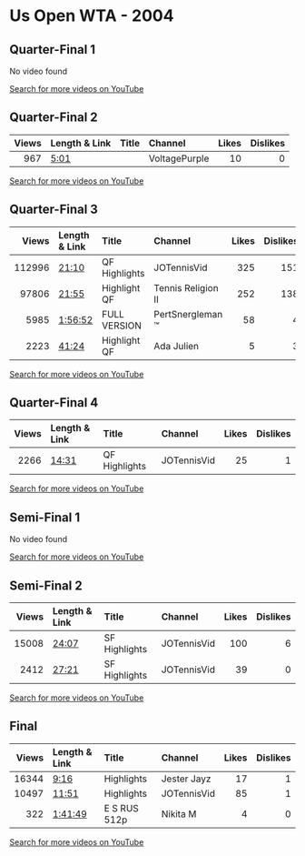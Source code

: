 
# Us Open WTA - 2004
    
## Quarter-Final 1
No video found

[Search for more videos on YouTube](https://www.youtube.com/results?search_query=%22us+open%22+%22Kuznetsova%22+%22Petrova%22+%222004%22+%22highlights%22)     

## Quarter-Final 2
|   Views | Length & Link                                       | Title   | Channel       |   Likes |   Dislikes |
|--------:|:----------------------------------------------------|:--------|:--------------|--------:|-----------:|
|     967 | [5:01](https://www.youtube.com/watch?v=4S0UOTa06gk) |         | VoltagePurple |      10 |          0 |

[Search for more videos on YouTube](https://www.youtube.com/results?search_query=%22us+open%22+%22Davenport%22+%22Asagoe%22+%222004%22+%22highlights%22)     

## Quarter-Final 3
|   Views | Length & Link                                          | Title          | Channel            |   Likes |   Dislikes |
|--------:|:-------------------------------------------------------|:---------------|:-------------------|--------:|-----------:|
|  112996 | [21:10](https://www.youtube.com/watch?v=gyECzEKShz0)   | QF Highlights  | JOTennisVid        |     325 |        151 |
|   97806 | [21:55](https://www.youtube.com/watch?v=BsOi00uun74)   | Highlight   QF | Tennis Religion II |     252 |        138 |
|    5985 | [1:56:52](https://www.youtube.com/watch?v=8faQcrMLAv4) | FULL VERSION   | PertSnergleman ™️   |      58 |          4 |
|    2223 | [41:24](https://www.youtube.com/watch?v=cT1xw9p7Xek)   | Highlight   QF | Ada Julien         |       5 |          3 |

[Search for more videos on YouTube](https://www.youtube.com/results?search_query=%22us+open%22+%22Capriati%22+%22Williams%22+%222004%22+%22highlights%22)     

## Quarter-Final 4
|   Views | Length & Link                                        | Title         | Channel     |   Likes |   Dislikes |
|--------:|:-----------------------------------------------------|:--------------|:------------|--------:|-----------:|
|    2266 | [14:31](https://www.youtube.com/watch?v=8OctnNOzlW0) | QF Highlights | JOTennisVid |      25 |          1 |

[Search for more videos on YouTube](https://www.youtube.com/results?search_query=%22us+open%22+%22Dementieva%22+%22Mauresmo%22+%222004%22+%22highlights%22)     

## Semi-Final 1
No video found

[Search for more videos on YouTube](https://www.youtube.com/results?search_query=%22us+open%22+%22Kuznetsova%22+%22Davenport%22+%222004%22+%22highlights%22)     

## Semi-Final 2
|   Views | Length & Link                                        | Title         | Channel     |   Likes |   Dislikes |
|--------:|:-----------------------------------------------------|:--------------|:------------|--------:|-----------:|
|   15008 | [24:07](https://www.youtube.com/watch?v=lliYwSMXrNA) | SF Highlights | JOTennisVid |     100 |          6 |
|    2412 | [27:21](https://www.youtube.com/watch?v=RbisAPEQ4eQ) | SF Highlights | JOTennisVid |      39 |          0 |

[Search for more videos on YouTube](https://www.youtube.com/results?search_query=%22us+open%22+%22Dementieva%22+%22Capriati%22+%222004%22+%22highlights%22)     

## Final
|   Views | Length & Link                                          | Title               | Channel     |   Likes |   Dislikes |
|--------:|:-------------------------------------------------------|:--------------------|:------------|--------:|-----------:|
|   16344 | [9:16](https://www.youtube.com/watch?v=x1UXm0fMWhU)    | Highlights          | Jester Jayz |      17 |          1 |
|   10497 | [11:51](https://www.youtube.com/watch?v=MxZDjtlpDeY)   | Highlights          | JOTennisVid |      85 |          1 |
|     322 | [1:41:49](https://www.youtube.com/watch?v=TVPsVdRHgII) | E    S     RUS 512p | Nikita M    |       4 |          0 |

[Search for more videos on YouTube](https://www.youtube.com/results?search_query=%22us+open%22+%22Kuznetsova%22+%22Dementieva%22+%222004%22+%22highlights%22)     
